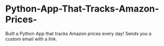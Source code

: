 # Python-App-That-Tracks-Amazon-Prices-
Built a Python App that tracks Amazon prices every day!
Sends you a custom email with a link.
